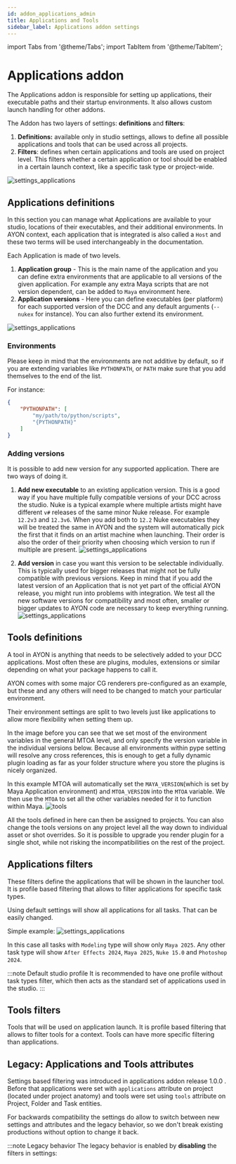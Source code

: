 ```yaml
---
id: addon_applications_admin
title: Applications and Tools
sidebar_label: Applications addon settings
---
```


import Tabs from '@theme/Tabs';
import TabItem from '@theme/TabItem';

# Applications addon

The Applications addon is responsible for setting up applications, their executable paths and their startup environments. It also allows custom launch handling for other addons.

The Addon has two layers of settings: **definitions** and **filters**:

1. **Definitions:** available only in studio settings, allows to define all possible applications and tools that can be used across all projects.
2. **Filters**: defines when certain applications and tools are used on project level. This filters whether a certain application or tool should be enabled in a certain launch context, like a specific task type or project-wide.

![settings_applications](assets/applications/admin_applications_layers.png)

## Applications definitions

In this section you can manage what Applications are available to your studio, locations of their executables, and their additional environments. In AYON context, each application that is integrated is also called a `Host` and these two terms will be used interchangeably in the documentation.

Each Application is made of two levels.
1. **Application group** - This is the main name of the application and you can define extra environments that are applicable to all versions of the given application. For example any extra Maya scripts that are not
version dependent, can be added to `Maya` environment here.
2. **Application versions** - Here you can define executables (per platform) for each supported version of
the DCC and any default arguments (`--nukex` for instance). You can also further extend its environment.

![settings_applications](assets/settings/applications_01.png)

### Environments

Please keep in mind that the environments are not additive by default, so if you are extending variables like
`PYTHONPATH`, or `PATH` make sure that you add themselves to the end of the list.

For instance:

```json
{
    "PYTHONPATH": [
        "my/path/to/python/scripts",
        "{PYTHONPATH}"
    ]
}
```

### Adding versions

It is possible to add new version for any supported application. There are two ways of doing it.

1. **Add new executable** to an existing application version. This is a good way if you have multiple fully compatible versions of your DCC across the studio. Nuke is a typical example where multiple artists might have different `v#` releases of the same minor Nuke release. For example `12.2v3` and `12.3v6`. When you add both to `12.2` Nuke executables they will be treated the same in AYON and the system will automatically pick the first that it finds on an artist machine when launching. Their order is also the order of their priority when choosing which version to run if multiple are present.
![settings_applications](assets/settings/settings_addapplication.gif)

2. **Add version** in case you want this version to be selectable individually. This is typically used for bigger releases that might not be fully compatible with previous versions. Keep in mind that if you add the latest version of an Application that is not yet part of the official AYON release, you might run into problems with integration. We test all the new software versions for compatibility and most often, smaller or bigger updates to AYON code are necessary to keep everything running.
![settings_applications](assets/settings/settings_addappversion.gif)

## Tools definitions

A tool in AYON is anything that needs to be selectively added to your DCC applications. Most often these are plugins, modules, extensions or similar depending on what your package happens to call it.

AYON comes with some major CG renderers pre-configured as an example, but these and any others will need to be changed to match your particular environment.

Their environment settings are split to two levels just like applications to allow more flexibility when setting them up.

In the image before you can see that we set most of the environment variables in the general MTOA level, and only specify the version variable in the individual versions below. Because all environments within pype setting will resolve any cross references, this is enough to get a fully dynamic plugin loading as far as your folder structure where you store the plugins is nicely organized.


In this example MTOA will automatically set the `MAYA_VERSION`(which is set by Maya Application environment) and `MTOA_VERSION` into the `MTOA` variable. We then use the `MTOA` to set all the other variables needed for it to function within Maya.
![tools](assets/settings/tools_01.png)

All the tools defined in here can then be assigned to projects. You can also change the tools versions on any project level all the way down to individual asset or shot overrides. So it is possible to upgrade you render plugin for a single shot, while not risking the incompatibilities on the rest of the project.

## Applications filters
These filters define the applications that will be shown in the launcher tool. It is profile based filtering that allows to filter applications for specific task types.

Using default settings will show all applications for all tasks. That can be easily changed.

Simple example:
![settings_applications](assets/applications/admin_applications_profiles.png)

In this case all tasks with `Modeling` type will show only `Maya 2025`. Any other task type will show `After Effects 2024`, `Maya 2025`, `Nuke 15.0` and `Photoshop 2024`.

:::note Default studio profile
It is recommended to have one profile without task types filter, which then acts as the standard set of applications used in the studio.
:::

## Tools filters
Tools that will be used on application launch. It is profile based filtering that allows to filter tools for a context. Tools can have more specific filtering than applications.

## Legacy: Applications and Tools attributes

Settings based filtering was introduced in applications addon release 1.0.0 . Before that applications were set with `applications` attribute on project (located under project anatomy) and tools were set using `tools` attribute on Project, Folder and Task entities.

For backwards compatibility the settings do allow to switch between new settings and attributes and the legacy behavior, so we don't break existing productions without option to change it back.

:::note Legacy behavior
The legacy behavior is enabled by **disabling** the filters in settings:
